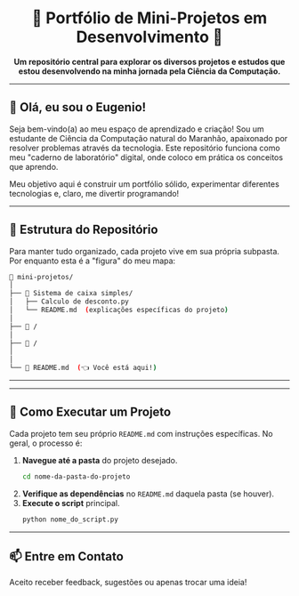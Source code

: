 

<h1 align="center">🚀 Portfólio de Mini-Projetos em Desenvolvimento 🚀</h1>

<p align="center">
  <strong>Um repositório central para explorar os diversos projetos e estudos que estou desenvolvendo na minha jornada pela Ciência da Computação.</strong>
</p>

---

## 👋 Olá, eu sou o Eugenio!

Seja bem-vindo(a) ao meu espaço de aprendizado e criação! Sou um estudante de Ciência da Computação natural do Maranhão, apaixonado por resolver problemas através da tecnologia. Este repositório funciona como meu "caderno de laboratório" digital, onde coloco em prática os conceitos que aprendo.

Meu objetivo aqui é construir um portfólio sólido, experimentar diferentes tecnologias e, claro, me divertir programando!

---

## 📂 Estrutura do Repositório

Para manter tudo organizado, cada projeto vive em sua própria subpasta. Por enquanto esta é a "figura" do meu mapa:

```sh
📁 mini-projetos/
│
├── 📁 Sistema de caixa simples/
│   ├── Calculo de desconto.py
│   └── README.md  (explicações específicas do projeto)
│
├── 📁 /
│   
├── 📁 /
│   
│
└── 📄 README.md  (👈 Você está aqui!)
```

---




---

## 🚀 Como Executar um Projeto

Cada projeto tem seu próprio `README.md` com instruções específicas. No geral, o processo é:

1.  **Navegue até a pasta** do projeto desejado.
    ```bash
    cd nome-da-pasta-do-projeto
    ```
2.  **Verifique as dependências** no `README.md` daquela pasta (se houver).
3.  **Execute o script** principal.
    ```bash
    python nome_do_script.py
    ```

---

## 📫 Entre em Contato

Aceito receber feedback, sugestões ou apenas trocar uma ideia!
